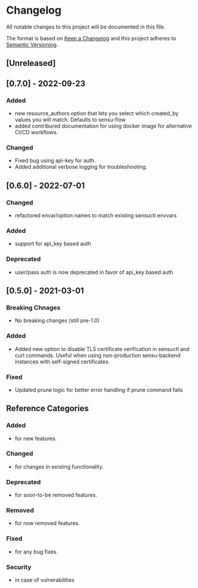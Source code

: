 # Changelog
All notable changes to this project will be documented in this file.

The format is based on [Keep a Changelog](http://keepachangelog.com/en/1.0.0/)
and this project adheres to [Semantic
Versioning](http://semver.org/spec/v2.0.0.html).

## [Unreleased]

## [0.7.0] - 2022-09-23
### Added
- new resource_authors option that lets you select which created_by values you will match. Defaults to sensu-flow
- added contribured documentation for using docker image for alternative CI/CD workflows.

### Changed
- Fixed bug using api-key for auth.
- Added additional verbose logging for troubleshooting.

## [0.6.0] - 2022-07-01
### Changed
- refactored envar/option names to match existing sensuctl envvars

### Added
- support for api_key based auth

### Deprecated
- user/pass auth is now deprecated in favor of api_key based auth

## [0.5.0] - 2021-03-01

### Breaking Chnages
- No breaking changes (still pre-1.0)

### Added
- Added new option to disable TLS certificate verification in sensuctl and curl commands. Useful when using non-production sensu-backend instances with self-signed certificates.

### Fixed
- Updated prune logic for better error handling if prune command fails


## Reference Categories
### Added 
- for new features.
### Changed 
- for changes in existing functionality.
### Deprecated 
- for soon-to-be removed features.
### Removed 
- for now removed features.
### Fixed 
- for any bug fixes.
### Security 
- in case of vulnerabilities

